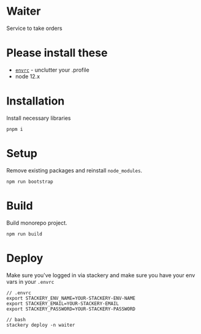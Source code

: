 # Waiter

Service to take orders

# Please install these

- [`envrc`](https://direnv.net/) - unclutter your .profile
- node 12.x

# Installation

Install necessary libraries

```
pnpm i
```

# Setup

Remove existing packages and reinstall `node_modules`.

```
npm run bootstrap
```

# Build

Build monorepo project.

```
npm run build
```

# Deploy

Make sure you've logged in via stackery and make sure you have your env vars in your `.envrc`

```
// .envrc
export STACKERY_ENV_NAME=YOUR-STACKERY-ENV-NAME
export STACKERY_EMAIL=YOUR-STACKERY-EMAIL
export STACKERY_PASSWORD=YOUR-STACKERY-PASSWORD

// bash
stackery deploy -n waiter
```
